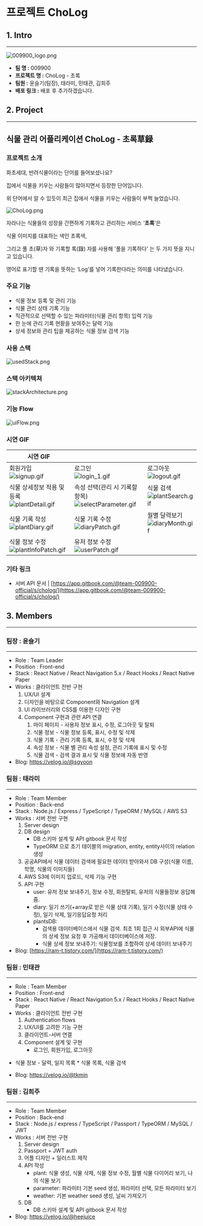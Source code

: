 # 프로젝트 ChoLog

## 1. Intro

---

![009900_logo.png](img/009900_logo.png)

- **팀 명 :** 009900
- **프로젝트 명 :** ChoLog - 초록
- **팀원 :** 윤슬기(팀장), 태라미, 민태관, 김희주
- **배포 링크 :** 배포 후 추가하겠습니다.

## 2. Project

---

## 식물 관리 어플리케이션 ChoLog - 초록草録

### 프로젝트 소개

화초세대, 반려식물이라는 단어를 들어보셨나요?

집에서 식물을 키우는 사람들이 많아지면서 등장한 단어입니다.

위 단어에서 알 수 있듯이 최근 집에서 식물을 키우는 사람들이 부쩍 늘었습니다.

![ChoLog.png](img/ChoLog.png)

자라나는 식물들의 성장을 간편하게 기록하고 관리하는 서비스 ‘**초록**'은

식물 이미지를 대표하는 색인 초록색,

그리고 풀 초(草)자 와 기록할 록(錄) 자를 사용해 '풀을 기록하다' 는 두 가지 뜻을 지니고 있습니다.

영어로 표기할 땐 기록을 뜻하는 ‘Log’를 넣어 기록한다라는 의미를 나타냈습니다.

### 주요 기능

- 식물 정보 등록 및 관리 기능
- 식물 관리 상태 기록 기능
- 직관적으로 선택할 수 있는 파라미터(식물 관리 항목) 입력 기능
- 한 눈에 관리 기록 현황을 보여주는 달력 기능
- 상세 정보와 관리 팁을 제공하는 식물 정보 검색 기능

### 사용 스택

![usedStack.png](img/usedStack.png)

### 스택 아키텍쳐

![stackArchitecture.png](img/stackArchitecture.png)

### 기능 Flow

![uiFlow.png](img/uiFlow.png)

### **시연 GIF**

| 시연 GIF                                                                |                                                                                     |                                                          |
| ----------------------------------------------------------------------- | ----------------------------------------------------------------------------------- | -------------------------------------------------------- |
| 회원가입<br />![signup.gif](img/signup.gif)                             | 로그인<br />![login_1.gif](img/login_1.gif)                                         | 로그아웃<br />![logout.gif](img/logout.gif)              |
| 식물 상세정보 적용 및 등록<br />![plantDetail.gif](img/plantDetail.gif) | 속성 선택(관리 시 기록할 항목)<br />![selectParameter.gif](img/selectParameter.gif) | 식물 검색<br />![plantSearch.gif](img/plantSearch.gif)   |
| 식물 기록 작성<br />![plantDiary.gif](img/plantDiary.gif)               | 식물 기록 수정<br />![diaryPatch.gif](img/diaryPatch.gif)                           | 월별 달력보기<br />![diaryMonth.gif](img/diaryMonth.gif) |
| 식물 정보 수정<br />![plantInfoPatch.gif](img/plantInfoPatch.gif)       | 유저 정보 수정<br />![userPatch.gif](img/userPatch.gif)                             |                                                          |

### 기타 링크

- 서버 API 문서 | [https://app.gitbook.com/@team-009900-official/s/cholog/](https://app.gitbook.com/@team-009900-official/s/cholog/)

## 3. Members

---

### 팀장 : 윤슬기

---

- Role : Team Leader
- Position : Front-end
- Stack : React Native / React Navigation 5.x / React Hooks / React Native Paper
- Works : 클라이언트 전반 구현
  1. UX/UI 설계
  2. 디자인을 바탕으로 Component와 Navigation 설계
  3. UI 라이브러리와 CSS를 이용한 디자인 구현
  4. Component 구현과 관련 API 연결
     1. 마이 페이지 - 사용자 정보 표시, 수정, 로그아웃 및 탈퇴
     2. 식물 정보 - 식물 정보 등록, 표시, 수정 및 삭제
     3. 식물 기록 - 관리 기록 등록, 표시, 수정 및 삭제
     4. 속성 정보 - 식물 별 관리 속성 설정, 관리 기록에 표시 및 수정
     5. 식물 검색 - 검색 결과 표시 및 식물 정보에 자동 반영
- Blog: https://velog.io/@sgyoon

### 팀원 : 태라미

---

- Role : Team Member
- Position : Back-end
- Stack : Node.js / Express / TypeScript / TypeORM / MySQL / AWS S3
- Works : 서버 전반 구현
  1. Server design
  2. DB design
     - DB 스키마 설계 및 API gitbook 문서 작성
     - TypeORM 으로 초기 테이블의 migration, entity, entity사이의 relation 생성
  3. 공공API에서 식물 데이터 검색에 필요한 데이터 받아와서 DB 구성(식물 이름, 학명, 식물의 이미지들)
  4. AWS S3에 이미지 업로드, 삭제 기능 구현
  5. API 구현
     - user: 유저 정보 보내주기, 정보 수정, 회원탈퇴, 유저의 식물들정보 응답해줌.
     - diary: 일기 쓰기(+array로 받은 식물 상태 기록), 일기 수정(식물 상태 수정), 일기 삭제, 일기응답요청 처리
     - plantsDB:
       - 검색용 데이터베이스에서 식물 검색. 최초 1회 접근 시 외부API에 식물의 상세 정보 요청 후 가공해서 데이터베이스에 저장.
       - 식물 상세 정보 보내주기: 식물정보를 조합하여 상세 데이터 보내주기
- Blog: [https://ram-t.tistory.com/](https://ram-t.tistory.com/)

### 팀원 : 민태관

---

- Role : Team Member
- Position : Front-end
- Stack : React Native / React Navigation 5.x / React Hooks / React Native Paper
- Works : 클라이언트 전반 구현
  1. Authentication flows
  2. UX/UI를 고려한 기능 구현
  3. 클라이언트-서버 연결
  4. Component 설계 및 구현
     - 로그인, 회원가입, 로그아웃

* 식물 정보 - 달력, 일지 목록 \* 식물 목록, 식물 검색

- Blog: https://velog.io/@tkmin

### 팀원 : 김희주

---

- Role : Team Member
- Position : Back-end
- Stack : Node.js / express / TypeScript / Passport / TypeORM / MySQL / JWT
- Works : 서버 전반 구현
  1. Server design
  2. Passport + JWT auth
  3. 어플 디자인 + 일러스트 제작
  4. API 작성
     - plant: 식물 생성, 식물 삭제, 식물 정보 수정, 월별 식물 다이어리 보기, 나의 식물 보기
     - parameter: 파라미터 기본 seed 생성, 파라미터 선택, 모든 파라미터 보기
     - weather: 기본 weather seed 생성, 날씨 가져오기
  5. DB
     - DB 스키마 설계 및 API gitbook 문서 작성
- Blog: https://velog.io/@heejuice
